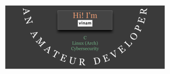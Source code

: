 ![Header](https://github.com/hzmone/hzmone/blob/fc96cbeda9365c961269b2afae03665f0330666b/Untitled(1).png)

<!---
hzmone/hzmone is a ✨ special ✨ repository because its `README.md` (this file) appears on your GitHub profile.
You can click the Preview link to take a look at your changes.
--->
